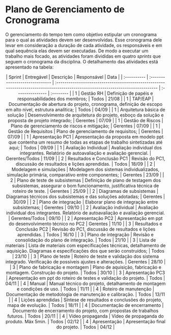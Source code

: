 # Plano de Gerenciamento de Cronograma 
O gerenciamento do tempo tem  como objetivo estipular um cronograma para o qual as atividades devem ser desenvolvidas. Esse cronograma dele levar em consideração a duração de cada atividade, os responsáveis e em qual sequência elas devem ser executadas. De modo a executar um trabalho mais focado, as atividades foram divididas em quatro *sprints* que seguem o cronograma da disciplina. O detalhamento das atividades está apresentado na tabela:

<center>
| Sprint  | Entregável                | Descrição                                                                                                                    | Responsável  | Data  |
| :---------- | :----------------------------- | :------------------------------------------------------------------------------------------------------------------------------- | :--------------- | :-------- |
| 1           | Gestão RH                      | Definição de papéis e responsabilidades dos membros;                                                                             | Todos            | 21/08     |
| 1           | TAP/EAP                        | Documentação de abertura do projeto, cronograma, definição de escopo em alto nível, estrutura analítica;                         | Todos            | 04/09     |
| 1           | Arquitetura básica de solução  | Desenvolvimento de arquitetura do projeto, esboço da solução e proposta de projeto integrado;                                    | Gerentes         | 07/09     |
| 1           | Gestão de Riscos               | Plano de gerenciamento de riscos e mitigação;                                                                                    | Gerentes         | 07/09     |
| 1           | Gestão de Requisitos           | Plano de gerenciamento de requisitos;                                                                                            | Gerentes         | 07/09     |
| 1           | Apresentação PC1               | Apresentação da proposta em modelo ppt que contenha um resumo de todas as etapas de trabalho sintetizadas até aqui;              | Todos            | 09/09     |
| 1           | Avaliação Individual           | Avaliação individual dos integrantes. Relatório de autoavaliação e avaliação gerencial.                                          | Gerentes/Todos   | 11/09     |
| 2           | Resultados e Conclusão PC1     | Revisão do PC1, discussão de resultados e lições aprendidas.                                                                     | Todos            | 18/09     |
| 2           | Modelagem e simulações         | Modelagem dos sistemas individualizados, simulação primária, comparativo entre componentes;                                      | Gerentes         | 23/09     |
| 2           | Plano de teste de subsistemas  | Definição de plano de testagem dos subsistemas, assegurar o bom funcionamento, justificativa técnica de roteiro de teste.        | Gerentes         | 25/09     |
| 2           | Diagramas de subsistemas       | Diagramas técnicos dos subsistemas e das soluções adotadas;                                                                      | Gerentes         | 30/09     |
| 2           | Plano de integração            | Elaborar plano de integração entre subsistemas;                                                                                  | Gerentes         | 09/10     |
| 2           | Avaliação individual           | Avaliação individual dos integrantes. Relatório de autoavaliação e avaliação gerencial.                                          | Gerentes/Todos   | 09/10     |
| 2           | Apresentação PC2               | Apresentação em ppt do desenvolvimento técnico no PC2                                                                            | Gerentes         | 11/10     |
| 3           | Resultados e Conclusão PC2     | Revisão do PC1, discussão de resultados e lições aprendidas.                                                                     | Todos            | 16/10     |
| 3           | Plano de integração            | Revisão e consolidação do plano de integração.                                                                                   | Todos            | 21/10     |
| 3           | Lista de materiais             | Lista de materiais com especificações técnicas, detalhamento de aquisição. Diagramas e especificações dos que serão construídos; | Todos            | 23/10     |
| 3           | Plano de teste                 | Roteiro de teste e validação dos sistema integrado. Verificação de possíveis ajustes e alterações.                               | Gerentes         | 28/10     |
| 3           | Plano de fabricação e montagem | Plano de aquisição, fabricação e montagem. Construção do projeto.                                                                | Todos            | 30/10     |
| 3           | Apresentação PC3               | Apresentação em ppt do roteiro de testes e validação do projeto.                                                                 | Todos            | 04/11     |
| 4           | Manual                         | Manual técnico do projeto, detalhamento de montagem e condições de uso.                                                          | Todos            | 11/11     |
| 4           | Roteiro de manutenção          | Documentação de metodologia de manutenção e calibração.                                                                          | Todos            | 13/11     |
| 4           | Lições aprendidas              | Síntese de resultados e conclusões do projeto, mapa de evolução.                                                                 | Todos            | 18/11     |
| 4           | Documentação de encerramento   | Documento de encerramento do projeto, com propostas de trabalhos futuros.                                                        | Todos            | 20/11     |
| 4           | Vídeo propaganda               | Vídeo de propaganda do produto. Máx 5min.                                                                                        | Todos            | 02/12     |
| 4           | Apresentação                   | Apresentação final do projeto.                                                                                                   | Todos            | 04/12     |

</center>